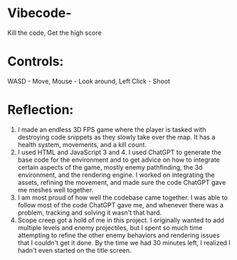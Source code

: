 # Vibecode-
Kill the code, Get the high score
# Controls:
WASD - Move, 
Mouse - Look around, 
Left Click - Shoot
# Reflection:
1. I made an endless 3D FPS game where the player is tasked with destroying code snippets as they slowly take over the map. It has a health system, movements, and a kill count.
2. I used HTML and JavaScript
3 and 4. I used ChatGPT to generate the base code for the environment and to get advice on how to integrate certain aspects of the game, mostly enemy pathfinding, the 3d environment, and the rendering engine. I worked on integrating the assets, refining the movement, and made sure the code ChatGPT gave me meshes well together.
5. I am most proud of how well the codebase came together. I was able to follow most of the code ChatGPT gave me, and whenever there was a problem, tracking and solving it wasn't that hard.
6. Scope creep got a hold of me in this project. I originally wanted to add multiple levels and enemy projectiles, but I spent so much time attempting to refine the other enemy behaviors and rendering issues that I couldn't get it done. By the time we had 30 minutes left, I realized I hadn't even started on the title screen.
